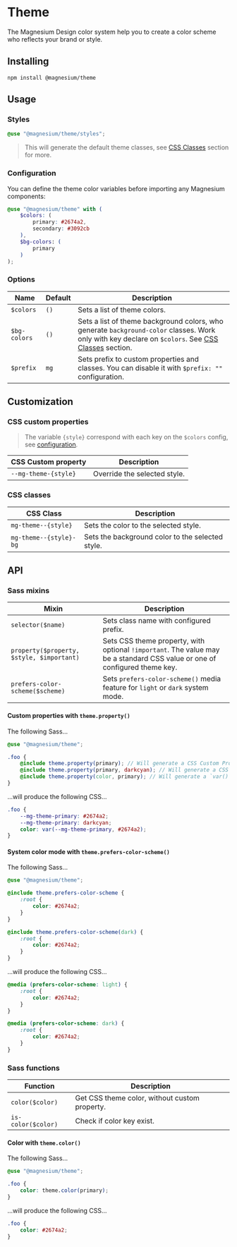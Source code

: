 # Theme

The Magnesium Design color system help you to create a color scheme who reflects your brand or style.

## Installing

```shell
npm install @magnesium/theme
```

## Usage

### Styles

```scss
@use "@magnesium/theme/styles";
```

> This will generate the default theme classes, see [CSS Classes](#css-classes) section for more.

### Configuration

You can define the theme color variables before importing any Magnesium components:

```scss
@use "@magnesium/theme" with (
    $colors: (
        primary: #2674a2,
        secondary: #3092cb
    ),
    $bg-colors: (
        primary
    )
);
```

### Options

| Name         | Default | Description                                                                                                                                                        |
|--------------|---------|--------------------------------------------------------------------------------------------------------------------------------------------------------------------|
| `$colors`    | `()`    | Sets a list of theme colors.                                                                                                                                       |
| `$bg-colors` | `()`    | Sets a list of theme background colors, who generate `background-color` classes. Work only with key declare on `$colors`. See [CSS Classes](#css-classes) section. |
| `$prefix`    | `mg`    | Sets prefix to custom properties and classes. You can disable it with `$prefix: ""` configuration.                                                                 |

## Customization

### CSS custom properties

> The variable `{style}` correspond with each key on the `$colors` config, see [configuration](#Configuration).

| CSS Custom property  | Description                  |
|----------------------|------------------------------|
| `--mg-theme-{style}` | Override the selected style. |

### CSS classes

| CSS Class              | Description                                      |
|------------------------|--------------------------------------------------|
| `mg-theme--{style}`    | Sets the color to the selected style.            |
| `mg-theme--{style}-bg` | Sets the background color to the selected style. |

## API

### Sass mixins

| Mixin                                     | Description                                                                                                                |
|-------------------------------------------|----------------------------------------------------------------------------------------------------------------------------|
| `selector($name)`                         | Sets class name with configured prefix.                                                                                    |
| `property($property, $style, $important)` | Sets CSS theme property, with optional `!important`. The value may be a standard CSS value or one of configured theme key. |
| `prefers-color-scheme($scheme)`           | Sets `prefers-color-scheme()` media feature for `light` or `dark` system mode.                                             |

#### Custom properties with `theme.property()`

The following Sass...

```scss
@use "@magnesium/theme";

.foo {
    @include theme.property(primary); // Will generate a CSS Custom Property with default color.
    @include theme.property(primary, darkcyan); // Will generate a CSS Custom Property with new color.
    @include theme.property(color, primary); // Will generate a `var()` CSS Function with default color.
}
```

...will produce the following CSS...

```css
.foo {
    --mg-theme-primary: #2674a2;
    --mg-theme-primary: darkcyan;
    color: var(--mg-theme-primary, #2674a2);
}
```

#### System color mode with `theme.prefers-color-scheme()`

The following Sass...

```scss
@use "@magnesium/theme";

@include theme.prefers-color-scheme {
    :root {
        color: #2674a2;
    }
}

@include theme.prefers-color-scheme(dark) {
    :root {
        color: #2674a2;
    }
}
```

...will produce the following CSS...

```css
@media (prefers-color-scheme: light) {
    :root {
        color: #2674a2;
    }
}

@media (prefers-color-scheme: dark) {
    :root {
        color: #2674a2;
    }
}
```

### Sass functions

| Function           | Description                                   |
|--------------------|-----------------------------------------------|
| `color($color)`    | Get CSS theme color, without custom property. |
| `is-color($color)` | Check if color key exist.                     |

#### Color with `theme.color()`

The following Sass...

```scss
@use "@magnesium/theme";

.foo {
    color: theme.color(primary);
}
```

...will produce the following CSS...

```css
.foo {
    color: #2674a2;
}
```
